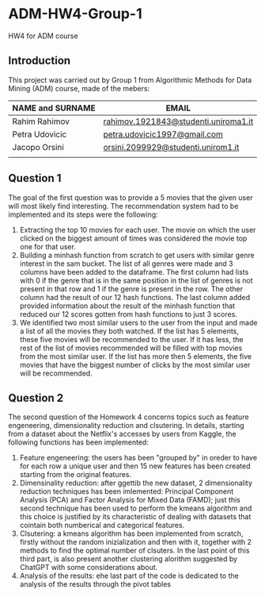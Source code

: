 # ADM-HW4-Group-1
HW4 for ADM course
## Introduction
This project was carried out by Group 1 from Algorithmic Methods for Data Mining (ADM) course, made of the mebers:

| NAME and SURNAME | EMAIL |
| --- | --- |
| Rahim Rahimov| rahimov.1921843@studenti.uniroma1.it
| Petra Udovicic| petra.udovicic1997@gmail.com|
| Jacopo Orsini | orsini.2099929@studenti.unirom1.it |
| | |
## Question 1
The goal of the first question was to provide a 5 movies that the given user will most likely find interesting. The recommendation system had to be implemented and its steps were the following:
1. Extracting the top 10 movies for each user. The movie on which the user clicked on the biggest amount of times was considered the movie top one for that user.
2. Building a minhash function from scratch to get users with similar genre interest in the sam bucket. The list of all genres were made and 3 columns have been added to the dataframe. The first column had lists with 0 if the genre that is in the same position in the list of genres is not present in that row and 1 if the genre is present in the row. The other column had the result of our 12 hash functions. The last column added provided information about the result of the minhash function that reduced our 12 scores gotten from hash functions to just 3 scores.
3. We identified two most similar users to the user from the input and made a list of all the movies they both watched. If the list has 5 elements, these five movies will be recommended to the user. If it has less, the rest of the list of movies recommended will be filled with top movies from the most similar user. If the list has more then 5 elements, the five movies that have the biggest number of clicks by the most similar user will be recommended.
## Question 2
The second question of the Homework 4 concerns topics such as feature engeneering, dimensionality reduction and clsutering. In details, starting from a dataset about the Netflix's accesses by users from Kaggle, the following functions has been implemented:
1. Feature engeneering: the users has been "grouped by" in oreder to have for each row a unique user and then 15 new features has been created starting from the original features. 
2. Dimensinality reduction: after ggettib the new dataset, 2 dimensionality reduction techniques has been imlemented: Principal Component Analysis (PCA) and Factor Analysis for Mixed Data (FAMD); just this second technique has been used to perform the kmeans algorithm and this choice is justified by its characteristic of dealing with datasets that cointain both numberical and categorical features. 
3. Clsutering: a kmeans algorithm has been implemented from scratch, firstly without the random inizialization and then with it, together with 2 methods to find the optimal number of clsuters. In the last point of this third part, is also present another clustering alorithm suggested by ChatGPT with some considerations about. 
4. Analysis of the results: ehe last part of the code is dedicated to the analysis of the results through the pivot tables
